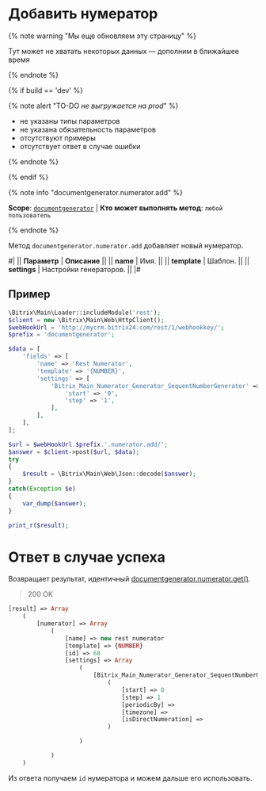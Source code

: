 # Добавить нумератор

{% note warning "Мы еще обновляем эту страницу" %}

Тут может не хватать некоторых данных — дополним в ближайшее время

{% endnote %}

{% if build == 'dev' %}

{% note alert "TO-DO _не выгружается на prod_" %}

- не указаны типы параметров
- не указана обязательность параметров
- отсутствуют примеры
- отсутствует ответ в случае ошибки

{% endnote %}

{% endif %}

{% note info "documentgenerator.numerator.add" %}

**Scope**: [`documentgenerator`](../../scopes/permissions.md) | **Кто может выполнять метод**: `любой пользователь`

{% endnote %}

Метод `documentgenerator.numerator.add` добавляет новый нумератор.

#|
|| **Параметр** | **Описание** ||
|| **name** | Имя. ||
|| **template** | Шаблон. ||
|| **settings** | Настройки генераторов. ||
|#

## Пример

```php
\Bitrix\Main\Loader::includeModule('rest');
$client = new \Bitrix\Main\Web\HttpClient();
$webHookUrl = 'http://mycrm.bitrix24.com/rest/1/webhookkey/';
$prefix = 'documentgenerator';

$data = [
    'fields' => [
        'name' => 'Rest Numerator',
        'template' => '{NUMBER}',
        'settings' => [
            'Bitrix_Main_Numerator_Generator_SequentNumberGenerator' => [
                'start' => '0',
                'step' => '1',
            ],
        ],
    ],
];

$url = $webHookUrl.$prefix.'.numerator.add/';
$answer = $client->post($url, $data);
try
{
    $result = \Bitrix\Main\Web\Json::decode($answer);
}
catch(Exception $e)
{
    var_dump($answer);
}

print_r($result);
```


# Ответ в случае успеха

Возвращает результат, идентичный [documentgenerator.numerator.get()](./document-generator-numerator-get.md).

> 200 OK

```php
[result] => Array
    (
        [numerator] => Array
            (
                [name] => new rest numerator
                [template] => {NUMBER}
                [id] => 68
                [settings] => Array
                    (
                        [Bitrix_Main_Numerator_Generator_SequentNumberGenerator] => Array
                            (
                                [start] => 0
                                [step] => 1
                                [periodicBy] =>
                                [timezone] =>
                                [isDirectNumeration] =>
                            )

                    )

            )
    )
```

Из ответа получаем `id` нумератора и можем дальше его использовать.